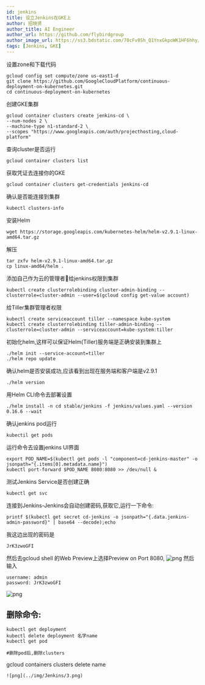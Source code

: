 ```yaml
---
id: jenkins
title: 设立Jenkins在GKE上
author: 招晓贤
author_title: AI Engineer
author_url: https://github.com/flybirdgroup
author_image_url: https://ss3.bdstatic.com/70cFv8Sh_Q1YnxGkpoWK1HF6hhy/it/u=1615738601,1434436036&fm=26&gp=0.jpg
tags: [Jenkins, GKE]
---
```


设置zone和下载代码
```
gcloud config set compute/zone us-east1-d
git clone https://github.com/GoogleCloudPlatform/continuous-deployment-on-kubernetes.git
cd continuous-deployment-on-kubernetes
```
<!--truncate-->
创建GKE集群
```
gcloud container clusters create jenkins-cd \
--num-nodes 2 \
--machine-type n1-standard-2 \
--scopes "https://www.googleapis.com/auth/projecthosting,cloud-platform"
```
查询cluster是否运行
```
gcloud container clusters list
```

获取凭证去连接你的GKE
```
gcloud container clusters get-credentials jenkins-cd
```
确认是否能连接到集群
```
kubectl clusters-info
```

安装Helm
```
wget https://storage.googleapis.com/kubernetes-helm/helm-v2.9.1-linux-amd64.tar.gz
```
解压
```
tar zxfv helm-v2.9.1-linux-amd64.tar.gz
cp linux-amd64/helm .
```

添加自己作为云的管理者🙆给jenkins权限到集群
```
kubectl create clusterrolebinding cluster-admin-binding --clusterrole=cluster-admin --user=$(gcloud config get-value account)
```

给Tiller集群管理者权限
```
kubectl create serviceaccount tiller --namespace kube-system
kubectl create clusterrolebinding tiller-admin-binding --
clusterrole=cluster-admin --serviceaccount=kube-system:tiller
```

初始化helm,这样可以保证Helm(Tiller)服务端是正确安装到集群上
```
./helm init --service-account=tiller
./helm repo update
```

确认helm是否安装成功,应该看到出现在服务端和客户端是v2.9.1
```
./helm version
```


用Helm CLI命令去部署设置
```
./helm install -n cd stable/jenkins -f jenkins/values.yaml --version 0.16.6 --wait
```

确认jenkins pod运行
```
kubectil get pods
```

运行命令去设置jenkins UI界面
```
export POD_NAME=$(kubectl get pods -l "component=cd-jenkins-master" -o jsonpath="{.items[0].metadata.name}")
kubectl port-forward $POD_NAME 8080:8080 >> /dev/null &
```

测试Jenkins Service是否创建正确
```
kubectl get svc
```

连接到Jenkins-Jenkins会自动创建密码,获取它,运行一下命令:
```
printf $(kubectl get secret cd-jenkins -o jsonpath="{.data.jenkins-admin-password}" | base64 --decode);echo
```

我这边出现的密码是
```
JrK3zwoGFI
```
然后去gcloud shell 的Web Preview上选择Preview on Port 8080,
![png](../img/Jenkins/1.png)
然后输入
```
username: admin
password: JrK3zwoGFI
```
![png](../img/Jenkins/2.png)


## 删除命令:
```
kubectl get deployment
kubectl delete deployment 名字name
kubectl get pod 

#删除pod后,删除clusters
```
gcloud containers clusters delete name
```
![png](../img/Jenkins/3.png)

